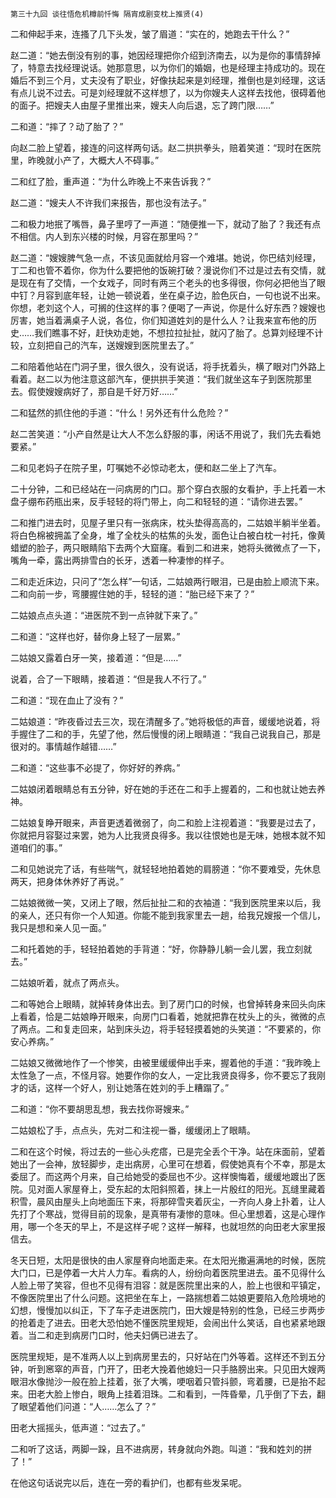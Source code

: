     第三十九回 谈往悟危机樽前忏悔 隔宵成剧变枕上推贤(4) 

   二和伸起手来，连搔了几下头发，皱了眉道：“实在的，她跑去干什么？”

   赵二道：“她去倒没有别的事，她因经理把你介绍到济南去，以为是你的事情辞掉了，特意去找经理说话。她那意思，以为你们的婚姻，也是经理主持成功的。现在婚后不到三个月，丈夫没有了职业，好像扶起来是刘经理，推倒也是刘经理，这话有点儿说不过去。可是刘经理就不这样想了，以为你嫂夫人这样去找他，很碍着他的面子。把嫂夫人由屋子里推出来，嫂夫人向后退，忘了跨门限……”

   二和道：“摔了？动了胎了？”

   向赵二脸上望着，接连的问这样两句话。赵二拱拱拳头，赔着笑道：“现时在医院里，昨晚就小产了，大概大人不碍事。”

   二和红了脸，重声道：“为什么昨晚上不来告诉我？”

   赵二道：“嫂夫人不许我们来报告，那也没有法子。”

   二和极力地抿了嘴唇，鼻子里哼了一声道：“随便推一下，就动了胎了？我还有点不相信。内人到东兴楼的时候，月容在那里吗？”

   赵二道：“嫂嫂脾气急一点，不该见面就给月容一个难堪。她说，你巴结刘经理，丁二和也管不着你，你为什么要把他的饭碗打破？漫说你们不过是过去有交情，就是现在有了交情，一个女戏子，同时有两三个老头的也多得很，你何必把他当了眼中钉？月容到底年轻，让她一顿说着，坐在桌子边，脸色灰白，一句也说不出来。你想，老刘这个人，可搁的住这样的事？便喝了一声说，你是什么好东西？嫂嫂也厉害，她当着满桌子人说，各位，你们知道姓刘的是什么人？让我来宣布他的历史……我们瞧事不好，赶快劝走她，不想拉拉扯扯，就闪了胎了。总算刘经理不计较，立刻把自己的汽车，送嫂嫂到医院里去了。”

   二和陪着他站在门洞子里，很久很久，没有说话，将手抚着头，横了眼对门外路上看着。赵二以为他注意这部汽车，便拱拱手笑道：“我们就坐这车子到医院那里去。假使嫂嫂病好了，那自是千好万好……”

   二和猛然的抓住他的手道：“什么！另外还有什么危险？”

   赵二苦笑道：“小产自然是让大人不怎么舒服的事，闲话不用说了，我们先去看她要紧。”

   二和见老妈子在院子里，叮嘱她不必惊动老太，便和赵二坐上了汽车。

   二十分钟，二和已经站在一问病房的门口。那个穿白衣服的女看护，手上托着一木盘子绷布药瓶出来，反手轻轻的将门带上，向二和轻轻的道：“请你进去罢。”

   二和推门进去时，见屋子里只有一张病床，枕头垫得高高的，二姑娘半躺半坐着。将白色棉被拥盖了全身，堆了全枕头的枯焦的头发，面色让白被白枕一衬托，像黄蜡塑的脸子，两只眼睛陷下去两个大窟窿。看到二和进来，她将头微微点了一下，嘴角一牵，露出两排雪白的长牙，透着一种凄惨的样子。

   二和走近床边，只问了“怎么样”一句话，二姑娘两行眼泪，已是由脸上顺流下来。二和向前一步，弯腰握住她的手，轻轻的道：“胎已经下来了？”

   二姑娘点点头道：“进医院不到一点钟就下来了。”

   二和道：“这样也好，替你身上轻了一层累。”

   二姑娘又露着白牙一笑，接着道：“但是……”

   说着，合了一下眼睛，接着道：“但是我人不行了。”

   二和道：“现在血止了没有？”

   二姑娘道：“昨夜昏过去三次，现在清醒多了。”她将极低的声音，缓缓地说着，将手握住了二和的手，先望了他，然后慢慢的闭上眼睛道：“我自己说我自己，那是很对的。事情越作越错……”

   二和道：“这些事不必提了，你好好的养病。”

   二姑娘闭着眼睛总有五分钟，好在她的手还在二和手上握着的，二和也就让她去养神。

   二姑娘复睁开眼来，声音更透着微弱了，向二和脸上注视着道：“我要是过去了，你就把月容娶过来罢，她为人比我贤良得多。我以往恨她也是无味，她根本就不知道咱们的事。”

   二和见她说完了话，有些喘气，就轻轻地拍着她的肩膀道：“你不要难受，先休息两天，把身体休养好了再说。”

   二姑娘微微一笑，又闭上了眼，然后扯扯二和的衣袖道：“我到医院里来以后，我的亲人，还只有你一个人知道。你能不能到我家里去一趟，给我兄嫂报一个信儿，我只是想和亲人见一面。”

   二和托着她的手，轻轻拍着她的手背道：“好，你静静儿躺一会儿罢，我立刻就去。”

   二姑娘听着，就点了两点头。

   二和等她合上眼睛，就掉转身体出去。到了房门口的时候，也曾掉转身来回头向床上看着，恰是二姑娘睁开眼来，向房门口看着，她就把靠在枕头上的头，微微的点了两点。二和复走回来，站到床头边，将手轻轻摸着她的头笑道：“不要紧的，你安心养病。”

   二姑娘又微微地作了一个惨笑，由被里缓缓伸出手来，握着他的手道：“我昨晚上太性急了一点，不怪月容。她要作你的女人，一定比我贤良得多，你不要忘了我刚才的话，这样一个好人，别让她落在姓刘的手上糟蹋了。”

   二和道：“你不要胡思乱想，我去找你哥嫂来。”

   二姑娘松了手，点点头，先对二和注视一番，缓缓闭上了眼睛。

   二和在这个时候，将过去的一些心头疙瘩，已是完全丢个干净。站在床面前，望着她出了一会神，放轻脚步，走出病房，心里可在想着，假使她真有个不幸，那是太委屈了。而这两个月来，自己给她受的委屈也不少。这样懊悔着，缓缓地踱出了医院。见对面人家屋脊上，受东起的太阳斜照着，抹上一片殷红的阳光。瓦缝里藏着积雪，晨风由屋头上向地面压下来，将那碎雪夹着灰尘，一齐向人身上扑着，让人先打了个寒战，觉得目前的现象，是真带有凄惨的意味。但心里想着，这是心理作用，哪一个冬天的早上，不是这样子呢？这样一解释，也就坦然的向田老大家里报信去。

   冬天日短，太阳是很快的由人家屋脊向地面走来。在太阳光撒遍满地的时候，医院大门口，已是停着一大片人力车。看病的人，纷纷向着医院里进去。虽不见得什么人脸上带了笑容，但也不见得有泪容：就是医院里出来的人，脸上也很和平镇定，不像医院里出了什么问题。这把坐在车上，一路揣想着二姑娘更要陷入危险境地的幻想，慢慢加以纠正，下了车子走进医院门，田大嫂是特别的性急，已经三步两步的抢着走了进去。田老大恐怕她不懂医院里规矩，会闹出什么笑话，自也紧紧地跟着。当二和走到病房门口时，他夫妇俩已进去了。

   医院里规矩，是不准两人以上到病房里去的，只好站在门外等着。这样还不到五分钟，听到窸窣的声音，门开了，田老大挽着他媳妇一只手胳膀出来。只见田大嫂两眼泪水像抛沙一般在脸上挂着，张了大嘴，哽咽着只管抖颤，弯着腰，已是抬不起来。田老大脸上惨白，眼角上挂着泪珠。二和看到，一阵昏晕，几乎倒了下去，翻了眼望着他们问道：“人……怎么了？”

   田老大摇摇头，低声道：“过去了。”

   二和听了这话，两脚一跺，且不进病房，转身就向外跑。叫道：“我和姓刘的拼了！”

   在他这句话说完以后，连在一旁的看护们，也都有些发呆呢。

